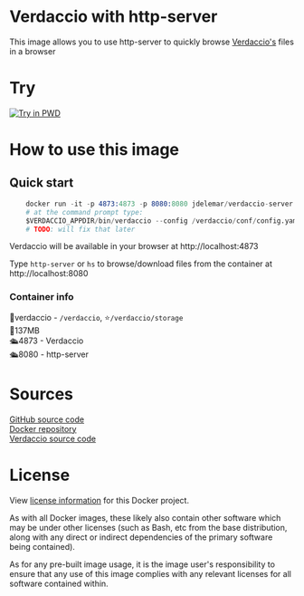 # Verdaccio with http-server

This image allows you to use http-server to quickly browse [Verdaccio's](https://github.com/verdaccio/verdaccio) files in a browser

# Try
[![Try in PWD](https://github.com/play-with-docker/stacks/raw/cff22438cb4195ace27f9b15784bbb497047afa7/assets/images/button.png)](http://play-with-docker.com/?stack=https://gist.githubusercontent.com/JDelemar/e2bf6ff310e39e3f7e61985fd750d2e2/raw/1b62c2589b5f45c6a1c65ded88f94bb1ddd7aacd/verdaccio-server.yml)  

# How to use this image
## Quick start
```s
    docker run -it -p 4873:4873 -p 8080:8080 jdelemar/verdaccio-server /bin/sh
    # at the command prompt type:
    $VERDACCIO_APPDIR/bin/verdaccio --config /verdaccio/conf/config.yaml --listen $VERDACCIO_PROTOCOL://0.0.0.0:$VERDACCIO_PORT
    # TODO: will fix that later
```

Verdaccio will be available in your browser at http://localhost:4873  

Type `http-server` or `hs` to browse/download files from the container at http://localhost:8080  

### Container info
📂verdaccio - `/verdaccio`, ⭐️`/verdaccio/storage`  
📏137MB  
🛳4873 - Verdaccio  
🛳8080 - http-server  

# Sources
[GitHub source code](https://github.com/JDelemar/dockerfiles/tree/master/verdaccio-server)  
[Docker repository](https://hub.docker.com/r/jdelemar/verdaccio-server)  
[Verdaccio source code](https://github.com/verdaccio/verdaccio)  

# License
View [license information](https://github.com/JDelemar/dockerfiles/blob/master/LICENSE) for this Docker project.  

As with all Docker images, these likely also contain other software which may be under other licenses (such as Bash, etc from the base distribution, along with any direct or indirect dependencies of the primary software being contained).  

As for any pre-built image usage, it is the image user's responsibility to ensure that any use of this image complies with any relevant licenses for all software contained within.  
